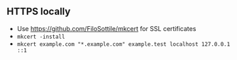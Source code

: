 ## HTTPS locally

- Use https://github.com/FiloSottile/mkcert for SSL certificates
- `mkcert -install`
- `mkcert example.com "*.example.com" example.test localhost 127.0.0.1 ::1`